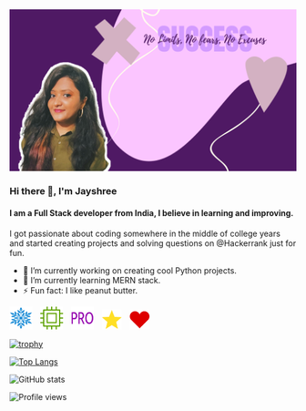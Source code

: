 <img src='blogbanner.png' alt='github'>

### Hi there 👋, I'm Jayshree
#### I am a Full Stack developer from India, I believe in learning and improving.

I got passionate about coding somewhere in the middle of college years and started creating projects and solving questions on @Hackerrank just for fun. 

- 🔭 I’m currently working on creating cool Python projects.
- 🌱 I’m currently learning MERN stack.
- ⚡ Fun fact: I like peanut butter. 
 

<a href='https://archiveprogram.github.com/'><img src='https://raw.githubusercontent.com/acervenky/animated-github-badges/master/assets/acbadge.gif' width='40' height='40'></a> <a href='https://docs.github.com/en/developers'><img src='https://raw.githubusercontent.com/acervenky/animated-github-badges/master/assets/devbadge.gif' width='40' height='40'></a> <a href='https://github.com/pricing'><img src='https://raw.githubusercontent.com/acervenky/animated-github-badges/master/assets/pro.gif' width='40' height='40'></a> <a href='https://stars.github.com/'><img src='https://raw.githubusercontent.com/acervenky/animated-github-badges/master/assets/starbadge.gif' width='35' height='35'></a> <a href='https://docs.github.com/en/github/supporting-the-open-source-community-with-github-sponsors'><img src='https://raw.githubusercontent.com/acervenky/animated-github-badges/master/assets/sponsorbadge.gif' width='35' height='35'></a> 

[![trophy](https://github-profile-trophy.vercel.app/?username=IamJayshree)](https://github.com/ryo-ma/github-profile-trophy)

[![Top Langs](https://github-readme-stats.vercel.app/api/top-langs/?username=IamJayshree)](https://github.com/anuraghazra/github-readme-stats)

![GitHub stats](https://github-readme-stats.vercel.app/api?username=IamJayshree&show_icons=true)  

![Profile views](https://gpvc.arturio.dev/IamJayshree)  
